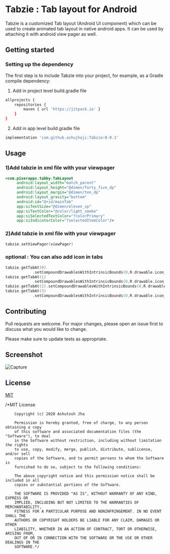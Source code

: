 # Tabzie : Tab layout for Android

Tabzie is a customized Tab layout (Android UI component) which can be used to create animated tab layout in native android apps. It can be used by attaching it with android view pager as well.

## Getting started

### Setting up the dependency

The first step is to include Tabzie into your project, for example, as a Gradle compile dependency:


1) Add in project level build.gradle file 
```bash
allprojects {
    repositories {
        maven { url 'https://jitpack.io' }
    }
}
```

2) Add in app level build.gradle file 
```bash
implementation 'com.github.ashujhaji:Tabzie:0.0.1'
```

## Usage
### 1)Add tabzie in xml file with your viewpager


```xml
<com.pixerapps.tabby.TabLayout
     android:layout_width="match_parent"
     android:layout_height="@dimen/forty_five_dp"
     android:layout_margin="@dimen/ten_dp"
     android:layout_gravity="bottom"
     android:id="@+id/mainTab"
     app:siTextSize="@dimen/eleven_sp"
     app:siTextColor="@color/light_smoke"
     app:siSelectedTextColor="?colorPrimary"
     app:siIndicatorColor="?selectedItemColor"/>
```

### 2)Add tabzie in xml file with your viewpager


```kotlin
tabzie.setViewPager(viewPager)
```

### optional : You can also add icon in tabs


```kotlin
tabzie.getTabAt(0)
            .setCompoundDrawablesWithIntrinsicBounds(0,R.drawable.icon_1, 0,  0)
tabzie.getTabAt(1)
            .setCompoundDrawablesWithIntrinsicBounds(0,R.drawable.icon_2, 0, 0)
tabzie.getTabAt(2).setCompoundDrawablesWithIntrinsicBounds(0,R.drawable.icon_3, 0, 0)
tabzie.getTabAt(3)
            .setCompoundDrawablesWithIntrinsicBounds(0,R.drawable.icon_4, 0, 0)
```

## Contributing
Pull requests are welcome. For major changes, please open an issue first to discuss what you would like to change.

Please make sure to update tests as appropriate.

## Screenshot
![Capture](https://user-images.githubusercontent.com/30499733/75129119-90838e00-56ed-11ea-80d0-d203f871222d.PNG)

## License
[MIT](https://github.com/ashujhaji/tabzie/blob/master/LICENSE)

/*MIT License

        Copyright (c) 2020 Ashutosh Jha

        Permission is hereby granted, free of charge, to any person obtaining a copy
        of this software and associated documentation files (the "Software"), to deal
        in the Software without restriction, including without limitation the rights
        to use, copy, modify, merge, publish, distribute, sublicense, and/or sell
        copies of the Software, and to permit persons to whom the Software is
        furnished to do so, subject to the following conditions:

        The above copyright notice and this permission notice shall be included in all
        copies or substantial portions of the Software.

        THE SOFTWARE IS PROVIDED "AS IS", WITHOUT WARRANTY OF ANY KIND, EXPRESS OR
        IMPLIED, INCLUDING BUT NOT LIMITED TO THE WARRANTIES OF MERCHANTABILITY,
        FITNESS FOR A PARTICULAR PURPOSE AND NONINFRINGEMENT. IN NO EVENT SHALL THE
        AUTHORS OR COPYRIGHT HOLDERS BE LIABLE FOR ANY CLAIM, DAMAGES OR OTHER
        LIABILITY, WHETHER IN AN ACTION OF CONTRACT, TORT OR OTHERWISE, ARISING FROM,
        OUT OF OR IN CONNECTION WITH THE SOFTWARE OR THE USE OR OTHER DEALINGS IN THE
        SOFTWARE.*/

